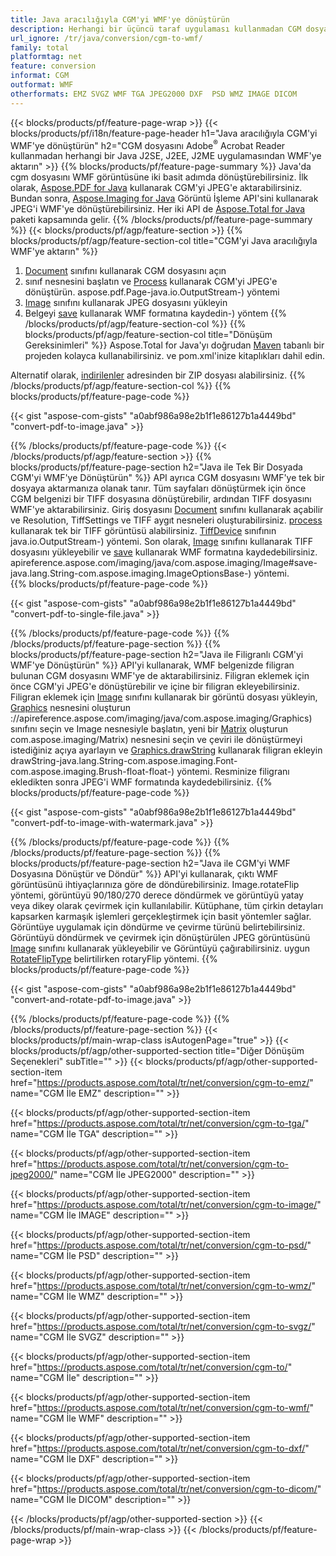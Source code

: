 ```yaml
---
title: Java aracılığıyla CGM'yi WMF'ye dönüştürün
description: Herhangi bir üçüncü taraf uygulaması kullanmadan CGM dosyasını Java uygulamalarınızda WMF'ye aktarın
url_ignore: /tr/java/conversion/cgm-to-wmf/
family: total
platformtag: net
feature: conversion
informat: CGM
outformat: WMF
otherformats: EMZ SVGZ WMF TGA JPEG2000 DXF  PSD WMZ IMAGE DICOM
---
```

{{< blocks/products/pf/feature-page-wrap >}}
{{< blocks/products/pf/i18n/feature-page-header h1="Java aracılığıyla CGM'yi WMF'ye dönüştürün" h2="CGM dosyasını Adobe<sup>&reg;</sup> Acrobat Reader kullanmadan herhangi bir Java J2SE, J2EE, J2ME uygulamasından WMF'ye aktarın" >}}
{{% blocks/products/pf/feature-page-summary %}}
Java'da cgm dosyasını WMF görüntüsüne iki basit adımda dönüştürebilirsiniz. İlk olarak, [Aspose.PDF for Java](https://products.aspose.com/pdf/java/) kullanarak CGM'yi JPEG'e aktarabilirsiniz. Bundan sonra, [Aspose.Imaging for Java](https://products.aspose.com/imaging/java/) Görüntü İşleme API'sini kullanarak JPEG'i WMF'ye dönüştürebilirsiniz. Her iki API de [Aspose.Total for Java](https://products.aspose.com/total/java/) paketi kapsamında gelir.
{{% /blocks/products/pf/feature-page-summary  %}}
{{< blocks/products/pf/agp/feature-section >}}
{{% blocks/products/pf/agp/feature-section-col title="CGM'yi Java aracılığıyla WMF'ye aktarın" %}}
1. [Document](https://apireference.aspose.com/pdf/java/com.aspose.pdf/Document) sınıfını kullanarak CGM dosyasını açın
2. sınıf nesnesini başlatın ve [Process](https://apireference.aspose.com/pdf/java/com.aspose.pdf.devices/JpegDevice#process-com) kullanarak CGM'yi JPEG'e dönüştürün. aspose.pdf.Page-java.io.OutputStream-) yöntemi
3. [Image](https://apireference.aspose.com/imaging/java/com.aspose.imaging/Image) sınıfını kullanarak JPEG dosyasını yükleyin
4. Belgeyi [save](https://apireference.aspose.com/imaging/java/com.aspose.imaging/Image#save-java.lang.String-com.aspose.imaging.ImageOptionsBase) kullanarak WMF formatına kaydedin-) yöntem
{{% /blocks/products/pf/agp/feature-section-col %}}
{{% blocks/products/pf/agp/feature-section-col title="Dönüşüm Gereksinimleri" %}}
Aspose.Total for Java'yı doğrudan [Maven](https://repository.aspose.com/webapp/#/artifacts/browse/tree/General/repo/com/aspose/aspose-total) tabanlı bir projeden kolayca kullanabilirsiniz. ve pom.xml'inize kitaplıkları dahil edin.

Alternatif olarak, [indirilenler](https://downloads.aspose.com/total/java) adresinden bir ZIP dosyası alabilirsiniz.
{{% /blocks/products/pf/agp/feature-section-col %}}
{{% blocks/products/pf/feature-page-code %}}

{{< gist "aspose-com-gists" "a0abf986a98e2b1f1e86127b1a4449bd" "convert-pdf-to-image.java" >}}


{{% /blocks/products/pf/feature-page-code %}}
{{< /blocks/products/pf/agp/feature-section >}}
{{% blocks/products/pf/feature-page-section  h2="Java ile Tek Bir Dosyada CGM'yi WMF'ye Dönüştürün" %}}
API ayrıca CGM dosyasını WMF'ye tek bir dosyaya aktarmanıza olanak tanır. Tüm sayfaları dönüştürmek için önce CGM belgenizi bir TIFF dosyasına dönüştürebilir, ardından TIFF dosyasını WMF'ye aktarabilirsiniz. Giriş dosyasını [Document](https://apireference.aspose.com/pdf/java/com.aspose.pdf/Document) sınıfını kullanarak açabilir ve Resolution, TiffSettings ve TIFF aygıt nesneleri oluşturabilirsiniz. [process](https://apireference.aspose.com/pdf/java/com.aspose.pdf.devices/TiffDevice#process-com.aspose.pdf.IDocument-int-int-) kullanarak tek bir TIFF görüntüsü alabilirsiniz. [TiffDevice](https://apireference.aspose.com/pdf/java/com.aspose.pdf.devices/TiffDevice) sınıfının java.io.OutputStream-) yöntemi. Son olarak, [Image](https://apireference.aspose.com/imaging/java/com.aspose.imaging/Image) sınıfını kullanarak TIFF dosyasını yükleyebilir ve [save](https://) kullanarak WMF formatına kaydedebilirsiniz. apireference.aspose.com/imaging/java/com.aspose.imaging/Image#save-java.lang.String-com.aspose.imaging.ImageOptionsBase-) yöntemi.  
{{% blocks/products/pf/feature-page-code %}}

{{< gist "aspose-com-gists" "a0abf986a98e2b1f1e86127b1a4449bd" "convert-pdf-to-single-file.java" >}}

{{% /blocks/products/pf/feature-page-code  %}}
{{% /blocks/products/pf/feature-page-section %}}
{{% blocks/products/pf/feature-page-section  h2="Java ile Filigranlı CGM'yi WMF'ye Dönüştürün" %}}
API'yi kullanarak, WMF belgenizde filigran bulunan CGM dosyasını WMF'ye de aktarabilirsiniz. Filigran eklemek için önce CGM'yi JPEG'e dönüştürebilir ve içine bir filigran ekleyebilirsiniz. Filigran eklemek için [Image](https://apireference.aspose.com/imaging/java/com.aspose.imaging/Image) sınıfını kullanarak bir görüntü dosyası yükleyin, [Graphics](https) nesnesini oluşturun ://apireference.aspose.com/imaging/java/com.aspose.imaging/Graphics) sınıfını seçin ve Image nesnesiyle başlatın, yeni bir [Matrix](https://apireference.aspose.com/imaging/java/) oluşturun com.aspose.imaging/Matrix) nesnesini seçin ve çeviri ile dönüştürmeyi istediğiniz açıya ayarlayın ve [Graphics.drawString](https://apireference.aspose.com/imaging/java/com.aspose.imaging/Graphics#) kullanarak filigran ekleyin drawString-java.lang.String-com.aspose.imaging.Font-com.aspose.imaging.Brush-float-float-) yöntemi. Resminize filigranı ekledikten sonra JPEG'i WMF formatında kaydedebilirsiniz. 
{{% blocks/products/pf/feature-page-code %}}

{{< gist "aspose-com-gists" "a0abf986a98e2b1f1e86127b1a4449bd" "convert-pdf-to-image-with-watermark.java" >}}

{{% /blocks/products/pf/feature-page-code  %}}
{{% /blocks/products/pf/feature-page-section %}}
{{% blocks/products/pf/feature-page-section  h2="Java ile CGM'yi WMF Dosyasına Dönüştür ve Döndür" %}}
API'yi kullanarak, çıktı WMF görüntüsünü ihtiyaçlarınıza göre de döndürebilirsiniz. Image.rotateFlip yöntemi, görüntüyü 90/180/270 derece döndürmek ve görüntüyü yatay veya dikey olarak çevirmek için kullanılabilir. Kütüphane, tüm çirkin detayları kapsarken karmaşık işlemleri gerçekleştirmek için basit yöntemler sağlar. Görüntüye uygulamak için döndürme ve çevirme türünü belirtebilirsiniz. Görüntüyü döndürmek ve çevirmek için dönüştürülen JPEG görüntüsünü [Image](https://apireference.aspose.com/imaging/java/com.aspose.imaging/Image) sınıfını kullanarak yükleyebilir ve Görüntüyü çağırabilirsiniz. uygun [RotateFlipType](https://apireference.aspose.com/imaging/java/com.aspose.imaging/RotateFlipType) belirtilirken rotaryFlip yöntemi. 
{{% blocks/products/pf/feature-page-code %}}

{{< gist "aspose-com-gists" "a0abf986a98e2b1f1e86127b1a4449bd" "convert-and-rotate-pdf-to-image.java" >}}

{{% /blocks/products/pf/feature-page-code  %}}
{{% /blocks/products/pf/feature-page-section %}}
{{< blocks/products/pf/main-wrap-class isAutogenPage="true" >}}
{{< blocks/products/pf/agp/other-supported-section title="Diğer Dönüşüm Seçenekleri" subTitle="" >}}
{{< blocks/products/pf/agp/other-supported-section-item href="https://products.aspose.com/total/tr/net/conversion/cgm-to-emz/" name="CGM İle EMZ" description="" >}}

{{< blocks/products/pf/agp/other-supported-section-item href="https://products.aspose.com/total/tr/net/conversion/cgm-to-tga/" name="CGM İle TGA" description="" >}}

{{< blocks/products/pf/agp/other-supported-section-item href="https://products.aspose.com/total/tr/net/conversion/cgm-to-jpeg2000/" name="CGM İle JPEG2000" description="" >}}

{{< blocks/products/pf/agp/other-supported-section-item href="https://products.aspose.com/total/tr/net/conversion/cgm-to-image/" name="CGM İle IMAGE" description="" >}}

{{< blocks/products/pf/agp/other-supported-section-item href="https://products.aspose.com/total/tr/net/conversion/cgm-to-psd/" name="CGM İle PSD" description="" >}}

{{< blocks/products/pf/agp/other-supported-section-item href="https://products.aspose.com/total/tr/net/conversion/cgm-to-wmz/" name="CGM İle WMZ" description="" >}}

{{< blocks/products/pf/agp/other-supported-section-item href="https://products.aspose.com/total/tr/net/conversion/cgm-to-svgz/" name="CGM İle SVGZ" description="" >}}

{{< blocks/products/pf/agp/other-supported-section-item href="https://products.aspose.com/total/tr/net/conversion/cgm-to/" name="CGM İle" description="" >}}

{{< blocks/products/pf/agp/other-supported-section-item href="https://products.aspose.com/total/tr/net/conversion/cgm-to-wmf/" name="CGM İle WMF" description="" >}}

{{< blocks/products/pf/agp/other-supported-section-item href="https://products.aspose.com/total/tr/net/conversion/cgm-to-dxf/" name="CGM İle DXF" description="" >}}

{{< blocks/products/pf/agp/other-supported-section-item href="https://products.aspose.com/total/tr/net/conversion/cgm-to-dicom/" name="CGM İle DICOM" description="" >}}


{{< /blocks/products/pf/agp/other-supported-section >}}
{{< /blocks/products/pf/main-wrap-class >}}
{{< /blocks/products/pf/feature-page-wrap >}}